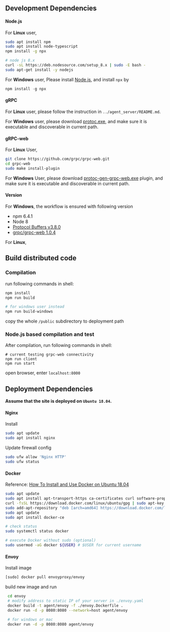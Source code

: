 ## Development Dependencies

#### Node.js

For **Linux** user,

```bash
sudo apt install npm
sudo apt install node-typescript
npm install -g npx

# node js 8.x
curl -sL https://deb.nodesource.com/setup_8.x | sudo -E bash -
sudo apt-get install -y nodejs
```

For **Windows** user, Please install [Node.js](<https://nodejs.org/en/download/>), and install `npx` by 

```powershell
npm install -g npx
```

#### gRPC

For **Linux** user, please follow the instruction in `../agent_server/README.md`.

For **Windows** user, please download [protoc.exe](https://github.com/protocolbuffers/protobuf/releases), and make sure it is  executable and discoverable in current path. 

#### gRPC-web

For **Linux** User,

```bash
git clone https://github.com/grpc/grpc-web.git
cd grpc-web
sudo make install-plugin
```

For **Windows** User, please download [protoc-gen-grpc-web.exe](<https://github.com/grpc/grpc-web/releases>) plugin, and make sure it is  executable and discoverable in current path. 

#### Version

For **Windows**, the workflow  is ensured with following version

- npm  6.4.1
- Node 8
- [Protocol Buffers v3.8.0](https://github.com/protocolbuffers/protobuf/releases/tag/v3.8.0)
- [grpc/grpc-web 1.0.4](https://github.com/grpc/grpc-web/releases/tag/1.0.4)

For **Linux**,



## Build distributed code

### Compilation

run following commands in shell:

```bash
npm install
npm run build

# for windows user instead
npm run build-windows
```

copy the whole `/public` subdirectory to deployment path

### Node.js based compilation and test 

After compilation, run following commands in shell:

```shell
# current testing grpc-web connectivity
npm run client
npm run start
```

open browser, enter `localhost:8000`

## Deployment Dependencies

**Assume that the site is deployed on `Ubuntu 18.04`.**

#### Nginx

Install

```bash
sudo apt update
sudo apt install nginx
```

Update firewall config

```bash
sudo ufw allow 'Nginx HTTP'
sudo ufw status
```

#### Docker

Reference: [How To Install and Use Docker on Ubuntu 18.04](<https://www.digitalocean.com/community/tutorials/how-to-install-and-use-docker-on-ubuntu-18-04>)

```bash
sudo apt update
sudo apt install apt-transport-https ca-certificates curl software-properties-common
curl -fsSL https://download.docker.com/linux/ubuntu/gpg | sudo apt-key add -
sudo add-apt-repository "deb [arch=amd64] https://download.docker.com/linux/ubuntu bionic stable"
sudo apt update
sudo apt install docker-ce

# check status
sudo systemctl status docker

# execute Docker without sudo (optional)
sudo usermod -aG docker ${USER} # $USER for current username
```

#### Envoy

Install image

```bash
[sudo] docker pull envoyproxy/envoy
```

build new image and run

```bash
 cd envoy
 # modify address to static IP of your server in ./envoy.yaml
 docker build -t agent/envoy -f ./envoy.Dockerfile .
 docker run -d -p 8080:8080 --network=host agent/envoy
 
 # for windows or mac
 docker run -d -p 8080:8080 agent/envoy
```

